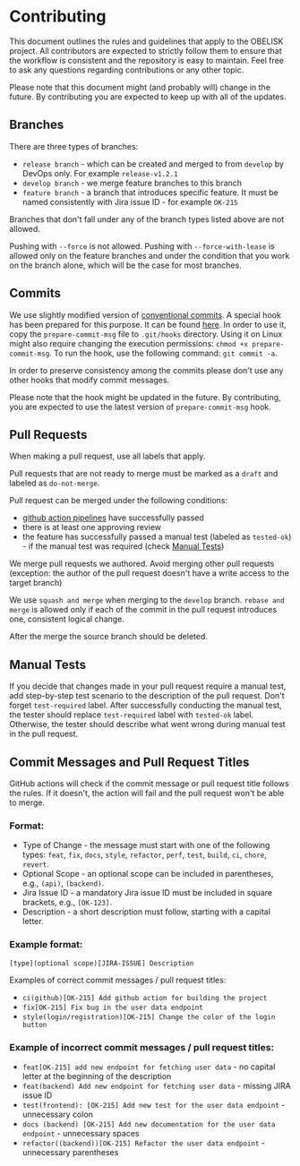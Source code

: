 # Contributing

This document outlines the rules and guidelines that apply to the OBELISK project. All contributors are expected to strictly follow them to ensure that the workflow is consistent and the repository is easy to maintain. Feel free to ask any questions regarding contributions or any other topic.

Please note that this document might (and probably will) change in the future. By contributing you are expected to keep up with all of the updates.


## Branches

There are three types of branches:
- `release branch` - which can be created and merged to from `develop` by DevOps only. For example `release-v1.2.1`
- `develop branch` - we merge feature branches to this branch
- `feature branch` - a branch that introduces specific feature. It must be named consistently with Jira issue ID - for example `OK-215`

Branches that don't fall under any of the branch types listed above are not allowed.

Pushing with `--force` is not allowed. Pushing with `--force-with-lease` is allowed only on the feature branches and under the condition that you work on the branch alone, which will be the case for most branches.


## Commits

We use slightly modified version of [conventional commits](https://www.conventionalcommits.org/en/v1.0.0/). A special hook has been prepared for this purpose. It can be found [here](https://github.com/OBELISK-TEAM/OBELISK/tree/develop/.githooks/prepare-commit-msg). In order to use it, copy the `prepare-commit-msg` file to `.git/hooks` directory. Using it on Linux might also require changing the execution permissions: `chmod +x prepare-commit-msg`. To run the hook, use the following command: `git commit -a`.

In order to preserve consistency among the commits please don't use any other hooks that modify commit messages.

Please note that the hook might be updated in the future. By contributing, you are expected to use the latest version of `prepare-commit-msg` hook.


## Pull Requests

When making a pull request, use all labels that apply.

Pull requests that are not ready to merge must be marked as a `draft` and labeled as `do-not-merge`.

Pull request can be merged under the following conditions:
- [github action pipelines](https://github.com/OBELISK-TEAM/OBELISK/blob/develop/.github/workflows) have successfully passed
- there is at least one approving review
- the feature has successfully passed a manual test (labeled as `tested-ok`) - if the manual test was required (check [Manual Tests](#manual-tests))

We merge pull requests we authored. Avoid merging other pull requests (exception: the author of the pull request doesn't have a write access to the target branch)

We use `squash and merge` when merging to the `develop` branch. `rebase and merge` is allowed only if each of the commit in the pull request introduces one, consistent logical change.

After the merge the source branch should be deleted.


## Manual Tests

If you decide that changes made in your pull request require a manual test, add step-by-step test scenario to the description of the pull request. Don't forget `test-required` label. After successfully conducting the manual test, the tester should replace `test-required` label with `tested-ok` label. Otherwise, the tester should describe what went wrong during manual test in the pull request.


## Commit Messages and Pull Request Titles

GitHub actions will check if the commit message or pull request title follows the rules. If it doesn't, the action will fail and the pull request won't be able to merge.

### Format:

- Type of Change - the message must start with one of the following types: `feat`, `fix`, `docs`, `style`, `refactor`, `perf`, `test`, `build`, `ci`, `chore`, `revert`.
- Optional Scope - an optional scope can be included in parentheses, e.g., `(api)`, `(backend)`.
- Jira Issue ID - a mandatory Jira issue ID must be included in square brackets, e.g., `[OK-123]`.
- Description - a short description must follow, starting with a capital letter.

### Example format:
`[type](optional scope)[JIRA-ISSUE] Description`

Examples of correct commit messages / pull request titles:
- `ci(github)[OK-215] Add github action for building the project`
- `fix[OK-215] Fix bug in the user data endpoint`
- `style(login/registration)[OK-215] Change the color of the login button`

### Example of incorrect commit messages / pull request titles:

- `feat[OK-215] add new endpoint for fetching user data` - no capital letter at the beginning of the description
- `feat(backend) Add new endpoint for fetching user data` - missing JIRA issue ID
- `test(frontend): [OK-215] Add new test for the user data endpoint` - unnecessary colon
- `docs (backend) [OK-215] Add new documentation for the user data endpoint` - unnecessary spaces
- `refactor((backend))[OK-215] Refactor the user data endpoint` - unnecessary parentheses